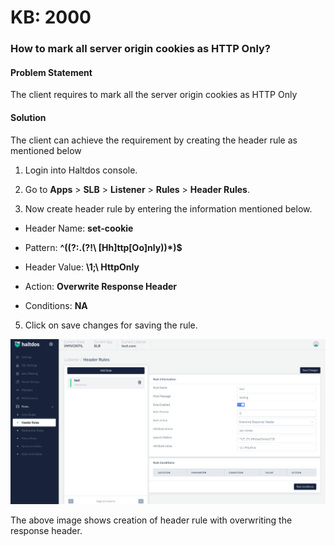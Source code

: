 # KB: 2000

### **How to mark all server origin cookies as HTTP Only?**

#### **Problem Statement**

The client requires to mark all the server origin cookies as HTTP Only

#### **Solution**

The client can achieve the requirement by creating the header rule as mentioned below

1. Login into Haltdos console.

2. Go to **Apps** > **SLB** > **Listener** > **Rules** > **Header Rules**.

3. Now create header rule by entering the information mentioned below.

 - Header Name: **set-cookie**

 - Pattern: **^((?:.(?!\ [Hh]ttp[Oo]nly))*)$**

 - Header Value: **\1;\ HttpOnly**

 - Action: **Overwrite Response Header**

 - Conditions: **NA**

5. Click on save changes for saving the rule.

![Header Rule](/img/adc/v7/kb/header_rule_kb_2000_1.png)

The above image shows creation of header rule with overwriting the response header.
